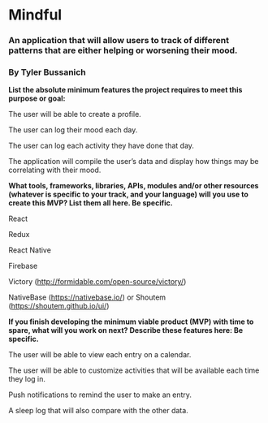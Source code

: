 # Mindful
### An application that will allow users to track of different patterns that are either helping or worsening their mood.
### **By Tyler Bussanich**

**List the absolute minimum features the project requires to meet this purpose or goal:**

The user will be able to create a profile.

The user can log their mood each day.

The user can log each activity they have done that day.

The application will compile the user’s data and display how things may be correlating with their mood.

**What tools, frameworks, libraries, APIs, modules and/or other resources (whatever is specific to your track, and your language) will you use to create this MVP? List them all here. Be specific.**

React

Redux

React Native

Firebase

Victory (http://formidable.com/open-source/victory/)

NativeBase (https://nativebase.io/) or Shoutem (https://shoutem.github.io/ui/)

**If you finish developing the minimum viable product (MVP) with time to spare, what will you work on next? Describe these features here: Be specific.**

The user will be able to view each entry on a calendar.

The user will be able to customize activities that will be available each time they log in.

Push notifications to remind the user to make an entry.

A sleep log that will also compare with the other data.

